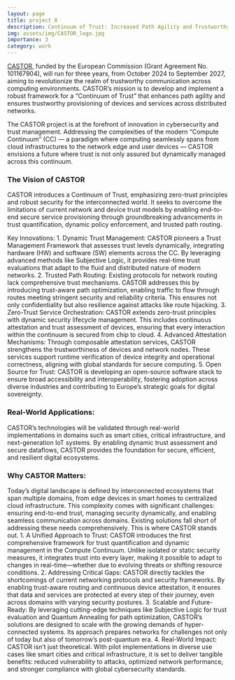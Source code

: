```yaml
---
layout: page
title: project 8
description: Continuum of Trust: Increased Path Agility and Trustworthy Device and Service Provisioning
img: assets/img/CASTOR_logo.jpg
importance: 3
category: work
---
```



[CASTOR](https://castorhorizon.eu/), funded by the European Commission (Grant Agreement No. 101167904), will run for three years, from October 2024 to September 2027, aiming to revolutionize the realm of trustworthy communication across computing environments. CASTOR’s mission is to develop and implement a robust framework for a “Continuum of Trust” that enhances path agility and ensures trustworthy provisioning of devices and services across distributed networks.

The CASTOR project is at the forefront of innovation in cybersecurity and trust management. Addressing the complexities of the modern “Compute Continuum” (CC) — a paradigm where computing seamlessly spans from cloud infrastructures to the network edge and user devices — CASTOR envisions a future where trust is not only assured but dynamically managed across this continuum.

### The Vision of CASTOR

CASTOR introduces a Continuum of Trust, emphasizing zero-trust principles and robust security for the interconnected world. It seeks to overcome the limitations of current network and device trust models by enabling end-to-end secure service provisioning through groundbreaking advancements in trust quantification, dynamic policy enforcement, and trusted path routing.

Key Innovations:
	1.	Dynamic Trust Management: CASTOR pioneers a Trust Management Framework that assesses trust levels dynamically, integrating hardware (HW) and software (SW) elements across the CC. By leveraging advanced methods like Subjective Logic, it provides real-time trust evaluations that adapt to the fluid and distributed nature of modern networks.
	2.	Trusted Path Routing: Existing protocols for network routing lack comprehensive trust mechanisms. CASTOR addresses this by introducing trust-aware path optimization, enabling traffic to flow through routes meeting stringent security and reliability criteria. This ensures not only confidentiality but also resilience against attacks like route hijacking.
	3.	Zero-Trust Service Orchestration: CASTOR extends zero-trust principles with dynamic security lifecycle management. This includes continuous attestation and trust assessment of devices, ensuring that every interaction within the continuum is secured from chip to cloud.
	4.	Advanced Attestation Mechanisms: Through composable attestation services, CASTOR strengthens the trustworthiness of devices and network nodes. These services support runtime verification of device integrity and operational correctness, aligning with global standards for secure computing.
	5.	Open Source for Trust: CASTOR is developing an open-source software stack to ensure broad accessibility and interoperability, fostering adoption across diverse industries and contributing to Europe’s strategic goals for digital sovereignty.

### Real-World Applications:

CASTOR’s technologies will be validated through real-world implementations in domains such as smart cities, critical infrastructure, and next-generation IoT systems. By enabling dynamic trust assessment and secure dataflows, CASTOR provides the foundation for secure, efficient, and resilient digital ecosystems.

### Why CASTOR Matters:

Today’s digital landscape is defined by interconnected ecosystems that span multiple domains, from edge devices in smart homes to centralized cloud infrastructure. This complexity comes with significant challenges: ensuring end-to-end trust, managing security dynamically, and enabling seamless communication across domains. Existing solutions fall short of addressing these needs comprehensively. This is where CASTOR stands out.
	1.	A Unified Approach to Trust: CASTOR introduces the first comprehensive framework for trust quantification and dynamic management in the Compute Continuum. Unlike isolated or static security measures, it integrates trust into every layer, making it possible to adapt to changes in real-time—whether due to evolving threats or shifting resource conditions.
	2.	Addressing Critical Gaps: CASTOR directly tackles the shortcomings of current networking protocols and security frameworks. By enabling trust-aware routing and continuous device attestation, it ensures that data and services are protected at every step of their journey, even across domains with varying security postures.
	3.	Scalable and Future-Ready: By leveraging cutting-edge techniques like Subjective Logic for trust evaluation and Quantum Annealing for path optimization, CASTOR’s solutions are designed to scale with the growing demands of hyper-connected systems. Its approach prepares networks for challenges not only of today but also of tomorrow’s post-quantum era.
	4.	Real-World Impact: CASTOR isn’t just theoretical. With pilot implementations in diverse use cases like smart cities and critical infrastructure, it is set to deliver tangible benefits: reduced vulnerability to attacks, optimized network performance, and stronger compliance with global cybersecurity standards.
